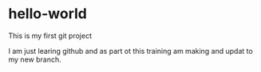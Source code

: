 # hello-world
This is my first git project

I am just learing github and as part ot this training am making and updat to my new branch.
